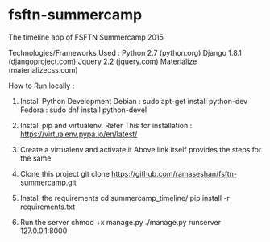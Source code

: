 # fsftn-summercamp
The timeline app of FSFTN Summercamp 2015

Technologies/Frameworks Used :
Python 2.7  (python.org)
Django 1.8.1 (djangoproject.com)
Jquery 2.2 (jquery.com)
Materialize (materializecss.com)

How to Run locally :
1. Install Python Development
	Debian : sudo apt-get install python-dev
	Fedora : sudo dnf install python-devel

2. Install pip and virtualenv.
	Refer This for installation : https://virtualenv.pypa.io/en/latest/
3. Create a virtualenv and activate it
	Above link itself provides the steps for the same
4. Clone this project
	git clone https://github.com/ramaseshan/fsftn-summercamp.git
5. Install the requirements
	cd summercamp_timeline/
	pip install -r requirements.txt
6. Run the server
        chmod +x manage.py
        ./manage.py runserver
	127.0.0.1:8000
